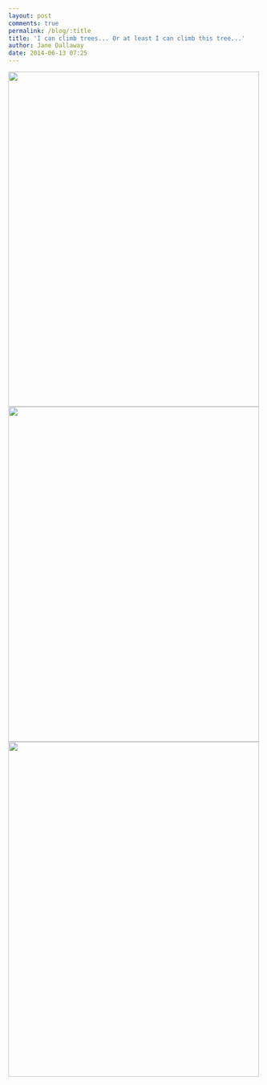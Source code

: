 ```yaml
---
layout: post
comments: true
permalink: /blog/:title
title: 'I can climb trees... Or at least I can climb this tree...'
author: Jane Dallaway
date: 2014-06-13 07:25
---
```


<div><a href="//static.skitters.dallaway.com/tp_IMG_20140613_063910.jpg"><img src="//static.skitters.dallaway.com/tp_thumb_IMG_20140613_063910.jpg" width="500" height="667"/></a></div><div><a href="//static.skitters.dallaway.com/tp_IMG_20140613_063428.jpg"><img src="//static.skitters.dallaway.com/tp_thumb_IMG_20140613_063428.jpg" width="500" height="667"/></a></div><div><a href="//static.skitters.dallaway.com/tp_IMG_20140613_063426.jpg"><img src="//static.skitters.dallaway.com/tp_thumb_IMG_20140613_063426.jpg" width="500" height="667"/></a></div>


    
      
